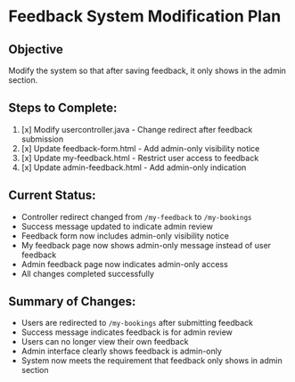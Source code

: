 # Feedback System Modification Plan

## Objective
Modify the system so that after saving feedback, it only shows in the admin section.

## Steps to Complete:

1. [x] Modify usercontroller.java - Change redirect after feedback submission
2. [x] Update feedback-form.html - Add admin-only visibility notice
3. [x] Update my-feedback.html - Restrict user access to feedback
4. [x] Update admin-feedback.html - Add admin-only indication

## Current Status:
- Controller redirect changed from `/my-feedback` to `/my-bookings`
- Success message updated to indicate admin review
- Feedback form now includes admin-only visibility notice
- My feedback page now shows admin-only message instead of user feedback
- Admin feedback page now indicates admin-only access
- All changes completed successfully

## Summary of Changes:
- Users are redirected to `/my-bookings` after submitting feedback
- Success message indicates feedback is for admin review
- Users can no longer view their own feedback
- Admin interface clearly shows feedback is admin-only
- System now meets the requirement that feedback only shows in admin section
